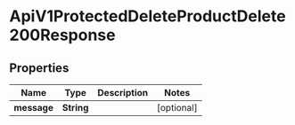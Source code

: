 

# ApiV1ProtectedDeleteProductDelete200Response


## Properties

| Name | Type | Description | Notes |
|------------ | ------------- | ------------- | -------------|
|**message** | **String** |  |  [optional] |



